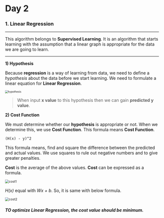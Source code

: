# Day 2



### 1. Linear Regression

___

This algorithm belongs to <b>Supervised Learning</b>. It is an algorithm that starts learning with the assumption that a linear graph is appropriate for the data we are going to learn.

---



<b>1) Hypothesis</b>

Because <b>regression</b> is a way of learning from data, we need to define a <i>hypothesis</i> about the data before we start learning. We need to formulate a linear equation for <b>Linear Regression</b>.



<img src="https://user-images.githubusercontent.com/32675267/66719065-07e31000-ee26-11e9-91e5-4b83c97b7b0b.png" alt="hypothesis" style="zoom:60%;" />

> When input <b>x value</b> to this hypothesis then we can gain <b>predicted  y value</b>.



<b>2) Cost Function</b>

We must determine whether our <b>hypothesis</b> is appropriate or not. When we determine this, we use <b>Cost Function</b>. This formula means <b>Cost Function</b>.

~~~
(H(x) - y)^2
~~~

This formula means, find and square the difference between the predicted and actual values. We use squares to rule out negative numbers and to give greater penalties.

<b>Cost</b> is the average of the above values.  <b>Cost</b> can be expressed as a formula.

<img src="https://user-images.githubusercontent.com/32675267/66719072-20532a80-ee26-11e9-8f6b-5ded8d374c47.png" alt="cost1" style="zoom:75%;" />

<i>H(x)</i> equal with <i>Wx + b</i>. So, it is same with below formula.

<img src="https://user-images.githubusercontent.com/32675267/66719078-2cd78300-ee26-11e9-8fa9-2666420837e1.png" alt="cost2" style="zoom:75%;" />

##### TO optimize Linear Regression, the cost value should be minimum.